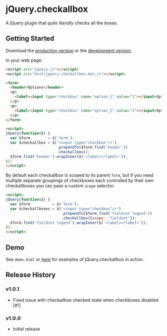 # jQuery.checkallbox

A jQuery plugin that *quite literally* checks all the boxes.

## Getting Started
Download the [production version][min] or the [development version][max].

[min]: https://raw.github.com/liveline/jquery-checkallbox/master/dist/jquery.checkallbox.min.js
[max]: https://raw.github.com/liveline/jquery-checkallbox/master/dist/jquery.checkallbox.js

In your web page:

```html
<script src="jquery.js"></script>
<script src="dist/jquery.checkallbox.min.js"></script>

<form>
  <header>Options</header>
  <p>
    <label><input type="checkbox" name="option_1" value="1"></input>Option 1</label>
  </p>
  <p>
    <label><input type="checkbox" name="option_2" value="1"></input>Option 2</label>
  </p>
</form>

<script>
jQuery(function($) {
  var $form        = $('form');
  var $checkallbox = $('<input type="checkbox"/>')
                       .prependTo($form.find('header'))
                       .checkallbox();
  $form.find('header').wrapInner($('<label></label>'));
});
</script>
```

By default each checkallbox is scoped to its parent `form`, but if you need multiple separate groupings of checkboxes each controlled by their own checkallboxes you can pass a custom `scope` selector:

```html
<script>
jQuery(function($) {
  var $form          = $('form');
  var $checkallboxes = $('<input type="checkbox"/>')
                         .prependTo($form.find('fieldset legend'))
                         .checkallbox({scope: 'fieldset'});
  $form.find('fieldset legend').wrapInner($('<label></label>'));
});
</script>
```

## Demo
See `demo.html` or [here](http://liveline.github.com/jquery-checkallbox/) for examples of jQuery.checkallbox in action.

## Release History

### v1.0.1
 * Fixed issue with checkallbox checked state when checkboxes disabled [#1]

### v1.0.0
 * Initial release
